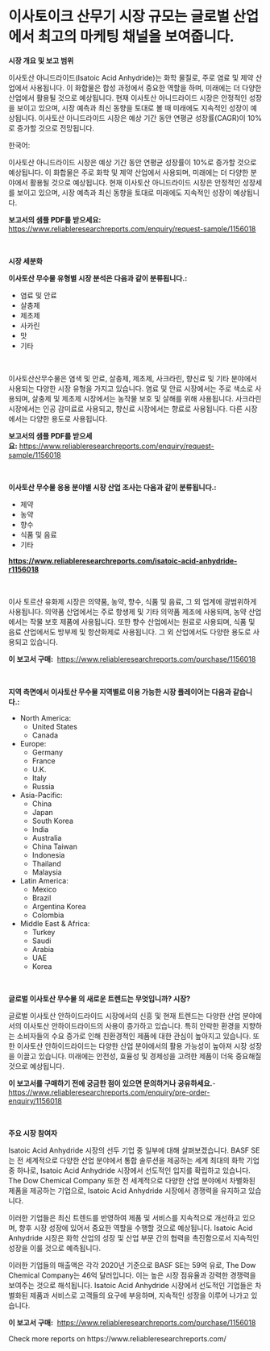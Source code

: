 <p><h1>이사토이크 산무기 시장 규모는 글로벌 산업에서 최고의 마케팅 채널을 보여줍니다.</h1></p><p><strong>시장 개요 및 보고 범위</strong></p>
<p><p>이사토산 아니드라이드(Isatoic Acid Anhydride)는 화학 물질로, 주로 염료 및 제약 산업에서 사용됩니다. 이 화합물은 합성 과정에서 중요한 역할을 하며, 미래에는 더 다양한 산업에서 활용될 것으로 예상됩니다. 현재 이사토산 아니드라이드 시장은 안정적인 성장을 보이고 있으며, 시장 예측과 최신 동향을 토대로 볼 때 미래에도 지속적인 성장이 예상됩니다. 이사토산 아니드라이드 시장은 예상 기간 동안 연평균 성장률(CAGR)이 10%로 증가할 것으로 전망됩니다.</p><p>한국어:</p><p>이사토산 아니드라이드 시장은 예상 기간 동안 연평균 성장률이 10%로 증가할 것으로 예상됩니다. 이 화합물은 주로 화학 및 제약 산업에서 사용되며, 미래에는 더 다양한 분야에서 활용될 것으로 예상됩니다. 현재 이사토산 아니드라이드 시장은 안정적인 성장세를 보이고 있으며, 시장 예측과 최신 동향을 토대로 미래에도 지속적인 성장이 예상됩니다.</p></p>
<p><strong>보고서의 샘플 PDF를 받으세요:</strong> <a href="https://www.reliableresearchreports.com/enquiry/request-sample/1156018">https://www.reliableresearchreports.com/enquiry/request-sample/1156018</a></p>
<p>&nbsp;</p>
<p><strong>시장 세분화</strong></p>
<p><strong>이사토산 무수물 유형별 시장 분석은 다음과 같이 분류됩니다.:</strong></p>
<p><ul><li>염료 및 안료</li><li>살충제</li><li>제초제</li><li>사카린</li><li>맛</li><li>기타</li></ul></p>
<p>&nbsp;</p>
<p><p>이사토산산무수물은 염색 및 안료, 살충제, 제초제, 사크라린, 향신료 및 기타 분야에서 사용되는 다양한 시장 유형을 가지고 있습니다. 염료 및 안료 시장에서는 주로 색소로 사용되며, 살충제 및 제초제 시장에서는 농작물 보호 및 살해를 위해 사용됩니다. 사크라린 시장에서는 인공 감미료로 사용되고, 향신료 시장에서는 향료로 사용됩니다. 다른 시장에서는 다양한 용도로 사용됩니다.</p></p>
<p><strong>보고서의 샘플 PDF를 받으세요:</strong>&nbsp;<a href="https://www.reliableresearchreports.com/enquiry/request-sample/1156018">https://www.reliableresearchreports.com/enquiry/request-sample/1156018</a></p>
<p>&nbsp;</p>
<p><strong> 이사토산 무수물 응용 분야별 시장 산업 조사는 다음과 같이 분류됩니다.:</strong></p>
<p><ul><li>제약</li><li>농약</li><li>향수</li><li>식품 및 음료</li><li>기타</li></ul></p>
<p><strong><a href="https://www.reliableresearchreports.com/isatoic-acid-anhydride-r1156018">https://www.reliableresearchreports.com/isatoic-acid-anhydride-r1156018</a></strong></p>
<p>&nbsp;</p>
<p><p>이사 토르산 유화제 시장은 의약품, 농약, 향수, 식품 및 음료, 그 외 업계에 광범위하게 사용됩니다. 의약품 산업에서는 주로 항생제 및 기타 의약품 제조에 사용되며, 농약 산업에서는 작물 보호 제품에 사용됩니다. 또한 향수 산업에서는 원료로 사용되며, 식품 및 음료 산업에서도 방부제 및 항산화제로 사용됩니다. 그 외 산업에서도 다양한 용도로 사용되고 있습니다.</p></p>
<p><strong>이 보고서 구매:</strong>&nbsp; <a href="https://www.reliableresearchreports.com/purchase/1156018">https://www.reliableresearchreports.com/purchase/1156018</a></p>
<p>&nbsp;</p>
<p><strong>지역 측면에서 이사토산 무수물 지역별로 이용 가능한 시장 플레이어는 다음과 같습니다.:</strong></p>
<p><ul>
    <li>
        North America:
        <ul>
            <li>United States</li>
            <li>Canada</li>
        </ul>
    </li>
    <li>
        Europe:
        <ul>
            <li>Germany</li>
            <li>France</li>
            <li>U.K.</li>
            <li>Italy</li>
            <li>Russia</li>
        </ul>
    </li>
    <li>
        Asia-Pacific:
        <ul>
            <li>China</li>
            <li>Japan</li>
            <li>South Korea</li>
            <li>India</li>
            <li>Australia</li>
            <li>China Taiwan</li>
            <li>Indonesia</li>
            <li>Thailand</li>
            <li>Malaysia</li>
        </ul>
    </li>
    <li>
        Latin America:
        <ul>
            <li>Mexico</li>
            <li>Brazil</li>
            <li>Argentina Korea</li>
            <li>Colombia</li>
        </ul>
    </li>
    <li>
        Middle East & Africa:
        <ul>
            <li>Turkey</li>
            <li>Saudi</li>
            <li>Arabia</li>
            <li>UAE</li>
            <li>Korea</li>
        </ul>
    </li>
    </ul></p>
<p>&nbsp;</p>
<p><strong>글로벌 이사토산 무수물 의 새로운 트렌드는 무엇입니까? 시장?</strong></p>
<p><p>글로벌 이사토산 안하이드라이드 시장에서의 신흥 및 현재 트렌드는 다양한 산업 분야에서의 이사토산 안하이드라이드의 사용이 증가하고 있습니다. 특히 안락한 환경을 지향하는 소비자들의 수요 증가로 인해 친환경적인 제품에 대한 관심이 높아지고 있습니다. 또한 이사토산 안하이드라이드는 다양한 산업 분야에서의 활용 가능성이 높아져 시장 성장을 이끌고 있습니다. 미래에는 안전성, 효율성 및 경제성을 고려한 제품이 더욱 중요해질 것으로 예상됩니다.</p></p>
<p><strong>이 보고서를 구매하기 전에 궁금한 점이 있으면 문의하거나 공유하세요.</strong>- <a href="https://www.reliableresearchreports.com/enquiry/pre-order-enquiry/1156018">https://www.reliableresearchreports.com/enquiry/pre-order-enquiry/1156018</a></p>
<p>&nbsp;</p>
<p><strong>주요 시장 참여자</strong></p>
<p><p>Isatoic Acid Anhydride 시장의 선두 기업 중 일부에 대해 살펴보겠습니다. BASF SE는 전 세계적으로 다양한 산업 분야에서 통합 솔루션을 제공하는 세계 최대의 화학 기업 중 하나로, Isatoic Acid Anhydride 시장에서 선도적인 입지를 확립하고 있습니다. The Dow Chemical Company 또한 전 세계적으로 다양한 산업 분야에서 차별화된 제품을 제공하는 기업으로, Isatoic Acid Anhydride 시장에서 경쟁력을 유지하고 있습니다.</p><p>이러한 기업들은 최신 트렌드를 반영하여 제품 및 서비스를 지속적으로 개선하고 있으며, 향후 시장 성장에 있어서 중요한 역할을 수행할 것으로 예상됩니다. Isatoic Acid Anhydride 시장은 화학 산업의 성장 및 산업 부문 간의 협력을 촉진함으로서 지속적인 성장을 이룰 것으로 예측됩니다.</p><p>이러한 기업들의 매출액은 각각 2020년 기준으로 BASF SE는 59억 유로, The Dow Chemical Company는 46억 달러입니다. 이는 높은 시장 점유율과 강력한 경쟁력을 보여주는 것으로 해석됩니다. Isatoic Acid Anhydride 시장에서 선도적인 기업들은 차별화된 제품과 서비스로 고객들의 요구에 부응하며, 지속적인 성장을 이루어 나가고 있습니다.</p></p>
<p><strong>이 보고서 구매:</strong>&nbsp;&nbsp;<a href="https://www.reliableresearchreports.com/purchase/1156018">https://www.reliableresearchreports.com/purchase/1156018</a></p>
<p>Check more reports on https://www.reliableresearchreports.com/</p>